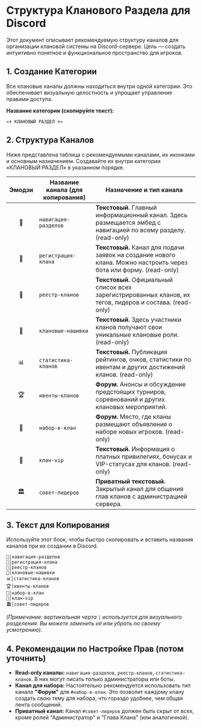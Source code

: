 # Структура Кланового Раздела для Discord

Этот документ описывает рекомендуемую структуру каналов для организации клановой системы на Discord-сервере. Цель — создать интуитивно понятное и функциональное пространство для игроков.

## 1. Создание Категории

Все клановые каналы должны находиться внутри одной категории. Это обеспечивает визуальную целостность и упрощает управление правами доступа.

**Название категории (скопируйте текст):**
```
«⚜️ КЛАНОВЫЙ РАЗДЕЛ ⚜️»
```

## 2. Структура Каналов

Ниже представлена таблица с рекомендуемыми каналами, их иконками и основным назначением. Создавайте их внутри категории «КЛАНОВЫЙ РАЗДЕЛ» в указанном порядке.

| Эмодзи | Название канала (для копирования) | Назначение и тип канала                                                                                               |
| :----: | ---------------------------------- | --------------------------------------------------------------------------------------------------------------------- |
|   📖   | `навигация-разделов`               | **Текстовый.** Главный информационный канал. Здесь размещается эмбед с навигацией по всему разделу. (read-only) |
|   📝   | `регистрация-клана`                | **Текстовый.** Канал для подачи заявок на создание нового клана. Можно настроить через бота или форму. (read-only)                        |
|   📁   | `реестр-кланов`                    | **Текстовый.** Официальный список всех зарегистрированных кланов, их тегов, лидеров и состава. (read-only)     |
|   🔰   | `клановые-нашивки`                 | **Текстовый.** Здесь участники кланов получают свои уникальные клановые роли. (read-only)                      |
|   📊   | `статистика-кланов`                | **Текстовый.** Публикация рейтингов, очков, статистики по ивентам и других достижений кланов. (read-only)    |
|   🏆   | `ивенты-кланов`                    | **Форум.** Анонсы и обсуждение предстоящих турниров, соревнований и других клановых мероприятий.                   |
|   🤝   | `набор-в-клан`                     | **Форум.** Место, где кланы размещают объявления о наборе новых игроков. (read-only)                  |
|   💎   | `клан-vip`                         | **Текстовый.** Информация о платных привилегиях, бонусах и VIP-статусах для кланов. (read-only)                                      |
|   🏛️   | `совет-лидеров`                    | **Приватный текстовый.** Закрытый канал для общения глав кланов с администрацией сервера.                               |

## 3. Текст для Копирования

Используйте этот блок, чтобы быстро скопировать и вставить названия каналов при их создании в Discord.

```
📖│навигация-разделов
📝│регистрация-клана
📁│реестр-кланов
🔰│клановые-нашивки
📊│статистика-кланов
🏆│ивенты-кланов
🤝│набор-в-клан
💎│клан-vip
🏛️│совет-лидеров
```
*(Примечание: вертикальная черта `|` используется для визуального разделения. Вы можете заменить её или убрать по своему усмотрению).*

## 4. Рекомендации по Настройке Прав (потом уточнить)

*   **Read-only каналы:** `навигация-разделов`, `реестр-кланов`, `статистика-кланов`. В них могут писать только администраторы или боты.
*   **Канал для набора:** Настоятельно рекомендуется использовать тип канала **"Форум"** для `#набор-в-клан`. Это позволит каждому клану создать свою тему для набора, что гораздо удобнее, чем общая лента сообщений.
*   **Приватный канал:** Канал `#совет-лидеров` должен быть скрыт от всех, кроме ролей "Администратор" и "Глава Клана" (или аналогичной).